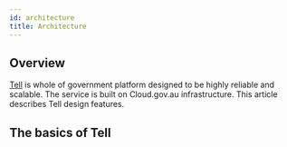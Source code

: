 ```yaml
---
id: architecture
title: Architecture
---
```


## Overview

[Tell](http://TODO) is whole of government platform designed to be highly reliable and scalable. The service is built on Cloud.gov.au infrastructure. This article describes Tell design features.

## The basics of Tell
